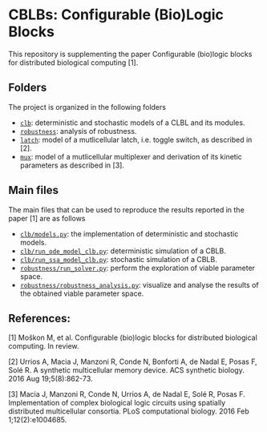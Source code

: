 # CBLBs: Configurable (Bio)Logic Blocks

This repository is supplementing the paper Configurable (bio)logic blocks for distributed biological computing [1]. 

## Folders
The project is organized in the following folders
* [```clb```](/clb/): deterministic and stochastic models of a CLBL and its modules.
* [```robustness```](/robustness/): analysis of robustness.
* [```latch```](/latch/): model of a mutlicellular latch, i.e. toggle switch, as described in [2].
* [```mux```](/mux/): model of a mutlicellular multiplexer and derivation of its kinetic parameters as described in [3].


## Main files
The main files that can be used to reproduce the results reported in the paper [1] are as follows
* [```clb/models.py```](blob/master/clb/models.py): the implementation of deterministic and stochastic models.
* [```clb/run_ode_model_clb.py```](blob/master/clb/run_ode_model_clb.py): deterministic simulation of a CBLB.
* [```clb/run_ssa_model_clb.py```](blob/master/clb/run_ssa_model_clb.py): stochastic simulation of a CBLB.
* [```robustness/run_solver.py```](blob/master/robustness/run_solver.py): perform the exploration of viable parameter space.
* [```robustness/robustness_analysis.py```](blob/master/robustness/robustness_analysis.py): visualize and analyse the results of the obtained viable parameter space.

## References:

[1] Moškon M, et al. Configurable (bio)logic blocks for distributed biological computing. In review.

[2] Urrios A, Macia J, Manzoni R, Conde N, Bonforti A, de Nadal E, Posas F, Solé R. A synthetic multicellular memory device. ACS synthetic biology. 2016 Aug 19;5(8):862-73.

[3] Macia J, Manzoni R, Conde N, Urrios A, de Nadal E, Solé R, Posas F. Implementation of complex biological logic circuits using spatially distributed multicellular consortia. PLoS computational biology. 2016 Feb 1;12(2):e1004685.
